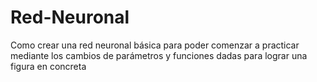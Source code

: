 # Red-Neuronal
Como crear una red neuronal básica para poder comenzar a practicar mediante los cambios de parámetros y funciones dadas para lograr una figura en concreta
